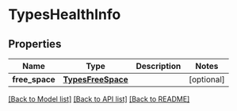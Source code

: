 # TypesHealthInfo

## Properties
Name | Type | Description | Notes
------------ | ------------- | ------------- | -------------
**free_space** | [**TypesFreeSpace**](TypesFreeSpace.md) |  | [optional] 

[[Back to Model list]](../README.md#documentation-for-models) [[Back to API list]](../README.md#documentation-for-api-endpoints) [[Back to README]](../README.md)

